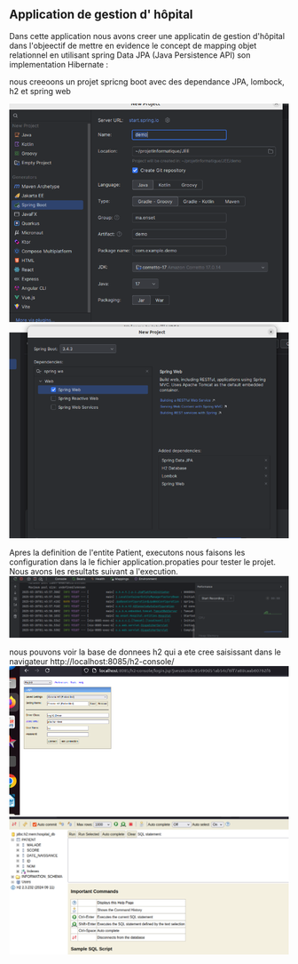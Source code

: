 
## Application de gestion d' hôpital
Dans cette application nous avons creer une applicatin de  gestion d'hôpital  dans l'objeectif de 
mettre en evidence le concept de mapping objet relationnel en utilisant spring Data 
 JPA (Java Persistence API)   son implementation Hibernate : 

nous creeoons un projet spricng boot avec des dependance  JPA, lombock, h2 et spring web

![creaio projet ](captureDEcran/img1.png)
![creaio projet ](captureDEcran/img2.png)

Apres la definition de  l'entite  Patient,  executons  nous faisons les configuration dans la le fichier 
application.propaties pour  tester le projet. Nous avons les resultats suivant a l'execution.
![test11](captureDEcran/test11.png)

nous pouvons voir la base de donnees h2 qui a ete cree saisissant dans le navigateur http://localhost:8085/h2-console/
![creaio projet ](captureDEcran/test12.png)
![creaio projet ](captureDEcran/test13.png)



